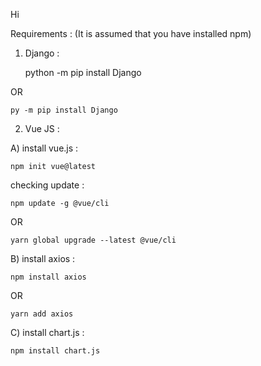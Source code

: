 Hi

Requirements :
(It is assumed that you have installed npm)

1) Django :

   python -m pip install Django

OR

    py -m pip install Django


2) Vue JS :

A) install vue.js :

    npm init vue@latest

checking update :

    npm update -g @vue/cli
         
OR
     
    yarn global upgrade --latest @vue/cli

B) install axios :

    npm install axios
         
OR
     
    yarn add axios


C) install chart.js :
     
    npm install chart.js
